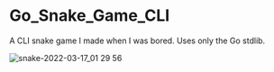 # Go_Snake_Game_CLI
A CLI snake game I made when I was bored. Uses only the Go stdlib.


![snake-2022-03-17_01 29 56](https://user-images.githubusercontent.com/63702385/158713691-d2377f69-1643-46cb-a60d-c8ffea5c7a92.gif)
